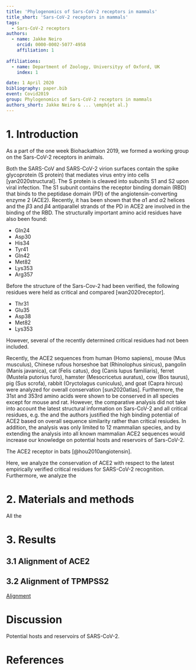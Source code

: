 ```yaml
---
title: 'Phylogenomics of Sars-CoV-2 receptors in mammals'
title_short: 'Sars-CoV-2 receptors in mammals'
tags:
  - Sars-CoV-2 receptors
authors:
  - name: Jakke Neiro
    orcid: 0000-0002-5077-4958
    affiliation: 1
    
affiliations:
  - name: Department of Zoology, Universityy of Oxford, UK
    index: 1

date: 1 April 2020
bibliography: paper.bib
event: Covid2019
group: Phylogenomics of Sars-CoV-2 receptors in mammals
authors_short: Jakke Neiro & ... \emph{et al.}
---
```


<!--

The paper.md, bibtex and figure file can be found in this repo:

  https://github.com/journal-of-research-objects/Example-BioHackrXiv-Paper

To modify, please clone the repo. You can generate PDF of the paper by
pasting above link (or yours) in

  http://biohackrxiv.genenetwork.org/

-->

# 1. Introduction

As a part of the one week Biohackathion 2019, we formed a working group on the Sars-CoV-2 receptors in animals.

Both the SARS-CoV and SARS-CoV-2 virion surfaces contain the spike glycoprotein (S protein) that mediates virus entry into cells [yan2020structural]. The S protein is cleaved into subunits S1 and S2 upon viral infection. The S1 subunit contains the receptor binding domain (RBD) that binds to the peptidase domain (PD) of the angiotensin-converting enzyme 2 (ACE2). Recently, it has been shown that the $\alpha1$ and $\alpha2$ helices and the $\beta3$ and $\beta4$ antiparallel strands of the PD in ACE2 are involved in the binding of the RBD. The structurally important amino acid residues have also been found:

* Gln24 
* Asp30
* His34
* Tyr41
* Gln42
* Met82
* Lys353
* Arg357

Before the structure of the Sars-Cov-2 had been verified, the following residues were held as critical and compared [wan2020receptor].

* Thr31
* Glu35
* Asp38
* Met82
* Lys353

However, several of the recently determined critical residues had not been included. 

Recently, the ACE2 sequences from human (Homo sapiens), mouse (Mus musculus), Chinese rufous horseshoe bat (Rhinolophus sinicus), pangolin (Manis javanica), cat (Felis catus), dog (Canis lupus familiaris), ferret (Mustela putorius furo), hamster (Mesocricetus auratus), cow (Bos taurus), pig (Sus scrofa), rabbit (Oryctolagus cuniculus), and goat (Capra hircus) were analyzed for overall conservation [sun2020atlas]. Furthermore, the 31st and 353rd amino acids were shown to be conserved in all species except for mouse and rat. However, the comparative analysis did not take into account the latest structural information on Sars-CoV-2 and all critical residues, e.g. the  and the authors justified the high binding potential of ACE2 based on overall sequence similarity rather than critical resiudes. In addition, the analysis was only limited to 12 mammalian species, and by extending the analysis into all known mammalian ACE2 sequences would increase our knowledge on potential hosts and reservoirs of Sars-CoV-2. 

The ACE2 receptor in bats [@hou2010angiotensin].



Here, we analyze the conservation of ACE2 with respect to the latest empirically verified critical residues for SARS-CoV-2 recognition. Furthermore, we analyze the 




# 2. Materials and methods
All the 

# 3. Results

## 3.1  Alignment of ACE2


## 3.2 Alignment of TPMPSS2

[Alignment](https://jakke-neiro.github.io/covid-19-bh20/TMPSS2_MView.html)

# Discussion

Potential hosts and reservoirs of SARS-CoV-2. 

# References
